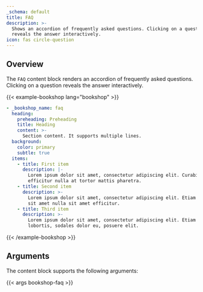 ```yaml
---
_schema: default
title: FAQ
description: >-
  Shows an accordion of frequently asked questions. Clicking on a question
  reveals the answer interactively.
icon: fas circle-question
---
```


## Overview

The `FAQ` content block renders an accordion of frequently asked questions. Clicking on a question reveals the answer interactively.

<!-- markdownlint-disable MD037 -->
{{< example-bookshop lang="bookshop" >}}

```yml
- _bookshop_name: faq
  heading:
    preheading: Preheading
    title: Heading
    content: >-
      Section content. It supports multiple lines.
  background:
    color: primary
    subtle: true
  items:
    - title: First item
      description: |-
        Lorem ipsum dolor sit amet, consectetur adipiscing elit. Curabitur
        efficitur nulla at tortor mattis pharetra.
    - title: Second item
      description: >-
        Lorem ipsum dolor sit amet, consectetur adipiscing elit. Etiam sagittis
        sit amet nulla sit amet efficitur.
    - title: Third item
      description: >-
        Lorem ipsum dolor sit amet, consectetur adipiscing elit. Etiam a quam
        lobortis, sodales dolor eu, posuere elit.
```

{{< /example-bookshop >}}
<!-- markdownlint-enable MD037 -->

## Arguments

The content block supports the following arguments:

{{< args bookshop-faq >}}
